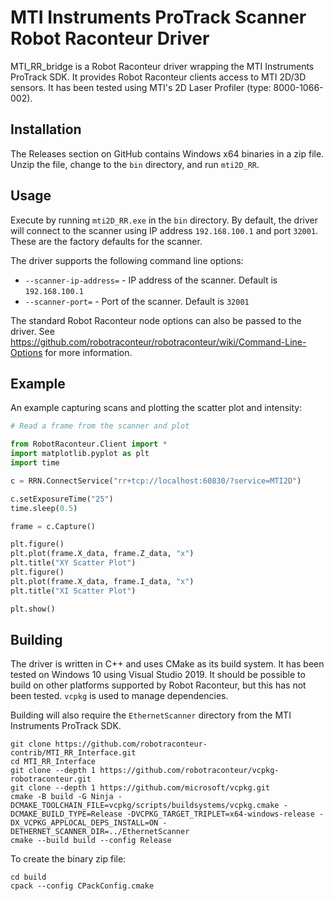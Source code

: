 # MTI Instruments ProTrack Scanner Robot Raconteur Driver

MTI_RR_bridge is a Robot Raconteur driver wrapping the MTI Instruments ProTrack SDK. It provides Robot Raconteur
clients access to MTI 2D/3D sensors. It has been tested using MTI's 2D Laser Profiler (type: 8000-1066-002).

## Installation

The Releases section on GitHub contains Windows x64 binaries in a zip file. Unzip the file, change to the `bin`
directory, and run `mti2D_RR`.

## Usage

Execute by running `mti2D_RR.exe` in the `bin` directory. By default, the driver will connect to the scanner using 
IP address `192.168.100.1` and
port `32001`. These are the factory defaults for the scanner.

The driver supports the following command line options:

* `--scanner-ip-address=` - IP address of the scanner. Default is `192.168.100.1`
* `--scanner-port=` - Port of the scanner. Default is `32001`

The standard Robot Raconteur node options can also be passed to the driver. See 
https://github.com/robotraconteur/robotraconteur/wiki/Command-Line-Options for more information.

## Example

An example capturing scans and plotting the scatter plot and intensity:

```python
# Read a frame from the scanner and plot

from RobotRaconteur.Client import *
import matplotlib.pyplot as plt
import time

c = RRN.ConnectService("rr+tcp://localhost:60830/?service=MTI2D")

c.setExposureTime("25")
time.sleep(0.5)

frame = c.Capture()

plt.figure()
plt.plot(frame.X_data, frame.Z_data, "x")
plt.title("XY Scatter Plot")
plt.figure()
plt.plot(frame.X_data, frame.I_data, "x")
plt.title("XI Scatter Plot")

plt.show()

```

## Building

The driver is written in C++ and uses CMake as its build system. It has been tested on Windows 10 using Visual Studio
2019. It should be possible to build on other platforms supported by Robot Raconteur, but this has not been tested.
`vcpkg` is used to manage dependencies.

Building will also require the `EthernetScanner` directory from the MTI Instruments ProTrack SDK.

```
git clone https://github.com/robotraconteur-contrib/MTI_RR_Interface.git
cd MTI_RR_Interface
git clone --depth 1 https://github.com/robotraconteur/vcpkg-robotraconteur.git
git clone --depth 1 https://github.com/microsoft/vcpkg.git
cmake -B build -G Ninja -DCMAKE_TOOLCHAIN_FILE=vcpkg/scripts/buildsystems/vcpkg.cmake -DCMAKE_BUILD_TYPE=Release -DVCPKG_TARGET_TRIPLET=x64-windows-release -DX_VCPKG_APPLOCAL_DEPS_INSTALL=ON -DETHERNET_SCANNER_DIR=../EthernetScanner
cmake --build build --config Release
```

To create the binary zip file:

```
cd build
cpack --config CPackConfig.cmake
```




